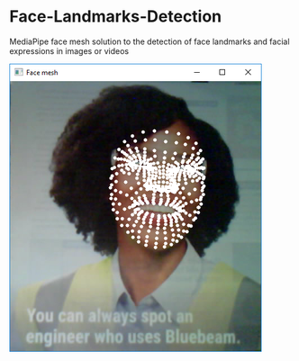 # Face-Landmarks-Detection
MediaPipe face mesh solution to the detection of face landmarks and facial expressions in images or videos

![FaceMesh](FaceMesh.png)
